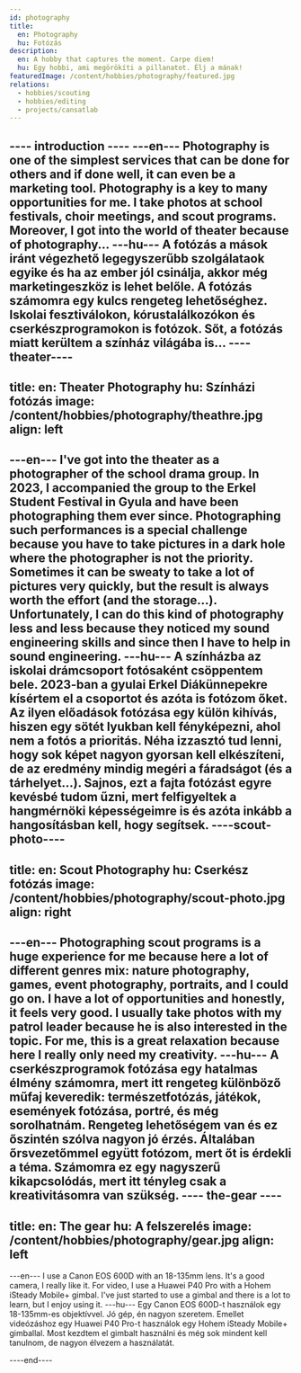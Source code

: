 ```yaml
---
id: photography
title:
  en: Photography
  hu: Fotózás
description:
  en: A hobby that captures the moment. Carpe diem!
  hu: Egy hobbi, ami megörökíti a pillanatot. Élj a mának!
featuredImage: /content/hobbies/photography/featured.jpg
relations:
  - hobbies/scouting
  - hobbies/editing
  - projects/cansatlab
---
```

---- introduction ----
---en---
Photography is one of the simplest services that can be done for others and if done well, it can even be a marketing tool.
Photography is a key to many opportunities for me. I take photos at school festivals, choir meetings, and scout programs.
Moreover, I got into the world of theater because of photography...
---hu---
A fotózás a mások iránt végezhető legegyszerűbb szolgálataok egyike és ha az ember jól csinálja, akkor még marketingeszköz is lehet belőle.
A fotózás számomra egy kulcs rengeteg lehetőséghez. Iskolai fesztiválokon, kórustalálkozókon és cserkészprogramokon is fotózok.
Sőt, a fotózás miatt kerültem a színház világába is...
----theater----
---
title:
  en: Theater Photography
  hu: Színházi fotózás
image: /content/hobbies/photography/theathre.jpg
align: left
---
---en---
I've got into the theater as a photographer of the school drama group. In 2023, I accompanied the group to the Erkel Student Festival in Gyula
and have been photographing them ever since. Photographing such performances is a special challenge because you have to take pictures in a dark hole
where the photographer is not the priority. Sometimes it can be sweaty to take a lot of pictures very quickly,
but the result is always worth the effort (and the storage...). Unfortunately, I can do this kind of photography less and less because
they noticed my sound engineering skills and since then I have to help in sound engineering.
---hu---
A színházba az iskolai drámcsoport fotósaként csöppentem bele. 2023-ban a gyulai Erkel Diákünnepekre kísértem el a csoportot és azóta is fotózom őket.
Az ilyen előadások fotózása egy külön kihívás, hiszen egy sötét lyukban kell fényképezni, ahol nem a fotós a prioritás. Néha izzasztó tud lenni, hogy
sok képet nagyon gyorsan kell elkészíteni, de az eredmény mindig megéri a fáradságot (és a tárhelyet...). Sajnos, ezt a fajta fotózást egyre kevésbé
tudom űzni, mert felfigyeltek a hangmérnöki képességeimre is és azóta inkább a hangosításban kell, hogy segítsek.
----scout-photo----
---
title:
  en: Scout Photography
  hu: Cserkész fotózás
image: /content/hobbies/photography/scout-photo.jpg
align: right
---
---en---
Photographing scout programs is a huge experience for me because here a lot of different genres mix: nature photography, games, event photography,
portraits, and I could go on. I have a lot of opportunities and honestly, it feels very good.
I usually take photos with my patrol leader because he is also interested in the topic. For me, this is a great relaxation because here I really
only need my creativity.
---hu---
A cserkészprogramok fotózása egy hatalmas élmény számomra, mert itt rengeteg különböző műfaj keveredik: természetfotózás, játékok, események fotózása,
portré, és még sorolhatnám. Rengeteg lehetőségem van és ez őszintén szólva nagyon jó érzés. Általában őrsvezetőmmel együtt fotózom, mert őt is érdekli
a téma. Számomra ez egy nagyszerű kikapcsolódás, mert itt tényleg csak a kreativitásomra van szükség.
---- the-gear ----
---
title:
  en: The gear
  hu: A felszerelés
image: /content/hobbies/photography/gear.jpg
align: left
---
---en---
I use a Canon EOS 600D with an 18-135mm lens. It's a good camera, I really like it.
For video, I use a Huawei P40 Pro with a Hohem iSteady Mobile+ gimbal. I've just started
to use a gimbal and there is a lot to learn, but I enjoy using it.
---hu---
Egy Canon EOS 600D-t használok egy 18-135mm-es objektívvel. Jó gép, én nagyon szeretem.
Emellet videózáshoz egy Huawei P40 Pro-t használok egy Hohem iSteady Mobile+ gimballal.
Most kezdtem el gimbalt használni és még sok mindent kell tanulnom, de nagyon élvezem a használatát.

----end----
